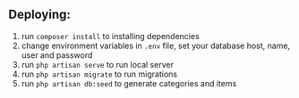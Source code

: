 ## **Deploying:**

1. run `composer install` to installing dependencies
2. change environment variables in `.env` file, set your database host, name, user and password
3. run `php artisan serve` to run local server
4. run `php artisan migrate`  to run migrations
5. run `php artisan db:seed` to generate categories and items


